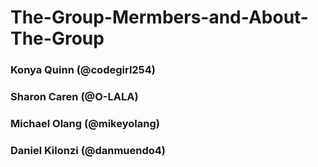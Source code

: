 # The-Group-Mermbers-and-About-The-Group
### Konya Quinn (@codegirl254)
### Sharon Caren (@O-LALA)
### Michael Olang (@mikeyolang)
### Daniel Kilonzi (@danmuendo4)
